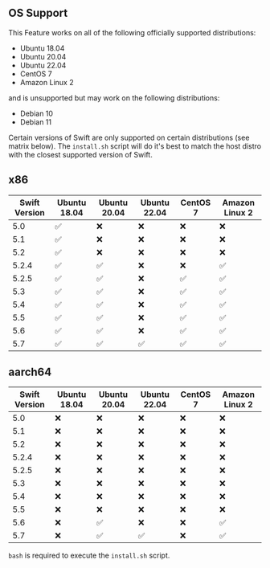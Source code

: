 
## OS Support

This Feature works on all of the following officially supported distributions:
- Ubuntu 18.04
- Ubuntu 20.04
- Ubuntu 22.04
- CentOS 7
- Amazon Linux 2

and is unsupported but may work on the following distributions:
- Debian 10
- Debian 11

Certain versions of Swift are only supported on certain distributions (see matrix below). The `install.sh` script will do it's best to match the host distro with the closest supported version of Swift.

## x86
| Swift Version | Ubuntu 18.04 | Ubuntu 20.04 | Ubuntu 22.04 | CentOS 7 | Amazon Linux 2 |
|---------------|--------------|--------------|--------------|----------|----------------|
| 5.0           | ✅           | ❌           | ❌           | ❌       | ❌             |
| 5.1           | ✅           | ❌           | ❌           | ❌       | ❌             |
| 5.2           | ✅           | ❌           | ❌           | ❌       | ❌             |
| 5.2.4         | ✅           | ✅           | ❌           | ❌       | ✅             |
| 5.2.5         | ✅           | ✅           | ❌           | ✅       | ✅             |
| 5.3           | ✅           | ✅           | ❌           | ✅       | ✅             |
| 5.4           | ✅           | ✅           | ❌           | ✅       | ✅             |
| 5.5           | ✅           | ✅           | ❌           | ✅       | ✅             |
| 5.6           | ✅           | ✅           | ❌           | ✅       | ✅             |
| 5.7           | ✅           | ✅           | ✅           | ✅       | ✅             |

## aarch64
| Swift Version | Ubuntu 18.04 | Ubuntu 20.04 | Ubuntu 22.04 | CentOS 7 | Amazon Linux 2 |
|---------------|--------------|--------------|--------------|----------|----------------|
| 5.0           | ❌           | ❌           | ❌           | ❌       | ❌             |
| 5.1           | ❌           | ❌           | ❌           | ❌       | ❌             |
| 5.2           | ❌           | ❌           | ❌           | ❌       | ❌             |
| 5.2.4         | ❌           | ❌           | ❌           | ❌       | ❌             |
| 5.2.5         | ❌           | ❌           | ❌           | ❌       | ❌             |
| 5.3           | ❌           | ❌           | ❌           | ❌       | ❌             |
| 5.4           | ❌           | ❌           | ❌           | ❌       | ❌             |
| 5.5           | ❌           | ❌           | ❌           | ❌       | ❌             |
| 5.6           | ❌           | ✅           | ❌           | ❌       | ✅             |
| 5.7           | ❌           | ✅           | ✅           | ❌       | ✅             |

`bash` is required to execute the `install.sh` script.
